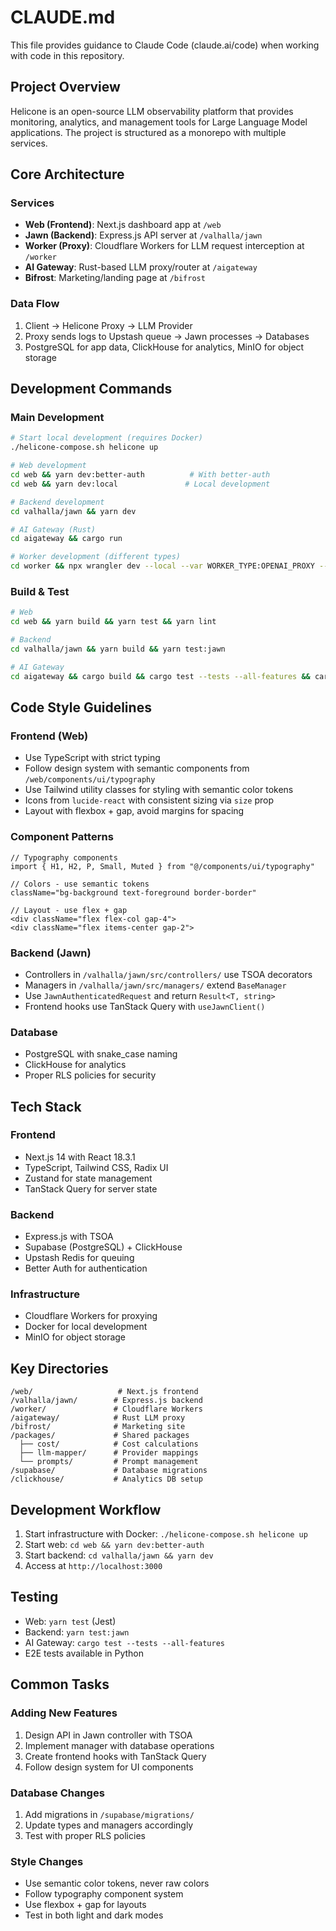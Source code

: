 # CLAUDE.md

This file provides guidance to Claude Code (claude.ai/code) when working with code in this repository.

## Project Overview

Helicone is an open-source LLM observability platform that provides monitoring, analytics, and management tools for Large Language Model applications. The project is structured as a monorepo with multiple services.

## Core Architecture

### Services

- **Web (Frontend)**: Next.js dashboard app at `/web`
- **Jawn (Backend)**: Express.js API server at `/valhalla/jawn`
- **Worker (Proxy)**: Cloudflare Workers for LLM request interception at `/worker`
- **AI Gateway**: Rust-based LLM proxy/router at `/aigateway`
- **Bifrost**: Marketing/landing page at `/bifrost`

### Data Flow

1. Client → Helicone Proxy → LLM Provider
2. Proxy sends logs to Upstash queue → Jawn processes → Databases
3. PostgreSQL for app data, ClickHouse for analytics, MinIO for object storage

## Development Commands

### Main Development

```bash
# Start local development (requires Docker)
./helicone-compose.sh helicone up

# Web development
cd web && yarn dev:better-auth          # With better-auth
cd web && yarn dev:local               # Local development

# Backend development
cd valhalla/jawn && yarn dev

# AI Gateway (Rust)
cd aigateway && cargo run

# Worker development (different types)
cd worker && npx wrangler dev --local --var WORKER_TYPE:OPENAI_PROXY --port 8787
```

### Build & Test

```bash
# Web
cd web && yarn build && yarn test && yarn lint

# Backend
cd valhalla/jawn && yarn build && yarn test:jawn

# AI Gateway
cd aigateway && cargo build && cargo test --tests --all-features && cargo clippy
```

## Code Style Guidelines

### Frontend (Web)

- Use TypeScript with strict typing
- Follow design system with semantic components from `/web/components/ui/typography`
- Use Tailwind utility classes for styling with semantic color tokens
- Icons from `lucide-react` with consistent sizing via `size` prop
- Layout with flexbox + gap, avoid margins for spacing

### Component Patterns

```tsx
// Typography components
import { H1, H2, P, Small, Muted } from "@/components/ui/typography"

// Colors - use semantic tokens
className="bg-background text-foreground border-border"

// Layout - use flex + gap
<div className="flex flex-col gap-4">
<div className="flex items-center gap-2">
```

### Backend (Jawn)

- Controllers in `/valhalla/jawn/src/controllers/` use TSOA decorators
- Managers in `/valhalla/jawn/src/managers/` extend `BaseManager`
- Use `JawnAuthenticatedRequest` and return `Result<T, string>`
- Frontend hooks use TanStack Query with `useJawnClient()`

### Database

- PostgreSQL with snake_case naming
- ClickHouse for analytics
- Proper RLS policies for security

## Tech Stack

### Frontend

- Next.js 14 with React 18.3.1
- TypeScript, Tailwind CSS, Radix UI
- Zustand for state management
- TanStack Query for server state

### Backend

- Express.js with TSOA
- Supabase (PostgreSQL) + ClickHouse
- Upstash Redis for queuing
- Better Auth for authentication

### Infrastructure

- Cloudflare Workers for proxying
- Docker for local development
- MinIO for object storage

## Key Directories

```
/web/                   # Next.js frontend
/valhalla/jawn/        # Express.js backend
/worker/               # Cloudflare Workers
/aigateway/            # Rust LLM proxy
/bifrost/              # Marketing site
/packages/             # Shared packages
  ├── cost/            # Cost calculations
  ├── llm-mapper/      # Provider mappings
  └── prompts/         # Prompt management
/supabase/             # Database migrations
/clickhouse/           # Analytics DB setup
```

## Development Workflow

1. Start infrastructure with Docker: `./helicone-compose.sh helicone up`
2. Start web: `cd web && yarn dev:better-auth`
3. Start backend: `cd valhalla/jawn && yarn dev`
4. Access at `http://localhost:3000`

## Testing

- Web: `yarn test` (Jest)
- Backend: `yarn test:jawn`
- AI Gateway: `cargo test --tests --all-features`
- E2E tests available in Python

## Common Tasks

### Adding New Features

1. Design API in Jawn controller with TSOA
2. Implement manager with database operations
3. Create frontend hooks with TanStack Query
4. Follow design system for UI components

### Database Changes

1. Add migrations in `/supabase/migrations/`
2. Update types and managers accordingly
3. Test with proper RLS policies

### Style Changes

- Use semantic color tokens, never raw colors
- Follow typography component system
- Use flexbox + gap for layouts
- Test in both light and dark modes
